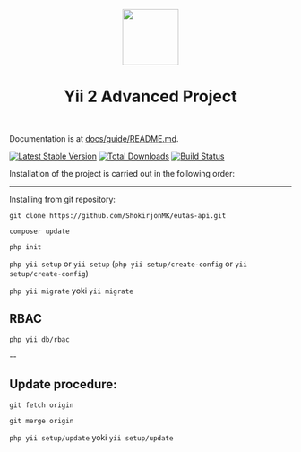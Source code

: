<p align="center">
    <a href="https://github.com/yiisoft" target="_blank">
        <img src="https://avatars0.githubusercontent.com/u/993323" height="100px">
    </a>
    <h1 align="center">Yii 2 Advanced Project</h1>
    <br>
</p>

Documentation is at [docs/guide/README.md](docs/guide/README.md).

[![Latest Stable Version](https://img.shields.io/packagist/v/yiisoft/yii2-app-advanced.svg)](https://packagist.org/packages/yiisoft/yii2-app-advanced)
[![Total Downloads](https://img.shields.io/packagist/dt/yiisoft/yii2-app-advanced.svg)](https://packagist.org/packages/yiisoft/yii2-app-advanced)
[![Build Status](https://travis-ci.com/yiisoft/yii2-app-advanced.svg?branch=master)](https://travis-ci.com/yiisoft/yii2-app-advanced)

Installation of the project is carried out in the following order:

-------------------
Installing from git repository:

`git clone https://github.com/ShokirjonMK/eutas-api.git`

`composer update`


`php init` 


`php yii setup` or `yii setup` (`php yii setup/create-config` or `yii setup/create-config`)

`php yii migrate` yoki `yii migrate`



RBAC 
-------------------
`php yii db/rbac`

--

Update procedure:
-------------------

`git fetch origin`

`git merge origin`

`php yii setup/update` yoki `yii setup/update`


